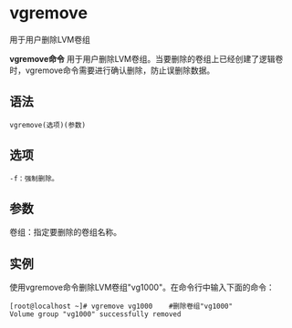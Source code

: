 # vgremove

用于用户删除LVM卷组


**vgremove命令** 用于用户删除LVM卷组。当要删除的卷组上已经创建了逻辑卷时，vgremove命令需要进行确认删除，防止误删除数据。

##  语法

```
vgremove(选项)(参数)
```

##  选项

```
-f：强制删除。
```

##  参数

卷组：指定要删除的卷组名称。

##  实例

使用vgremove命令删除LVM卷组"vg1000"。在命令行中输入下面的命令：

```
[root@localhost ~]# vgremove vg1000    #删除卷组"vg1000"
Volume group "vg1000" successfully removed
```


